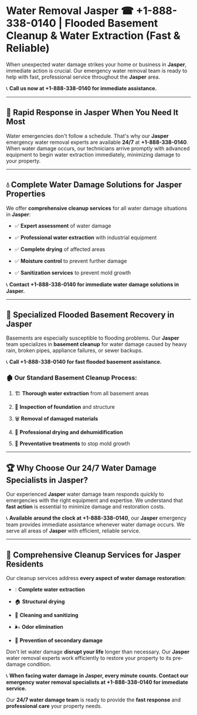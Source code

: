 # Water Removal Jasper ☎ +1-888-338-0140 | Flooded Basement Cleanup & Water Extraction (Fast & Reliable)

When unexpected water damage strikes your home or business in **Jasper**, immediate action is crucial. Our emergency water removal team is ready to help with fast, professional service throughout the **Jasper** area. 

📞 **Call us now at +1-888-338-0140 for immediate assistance.**
---
## 🚀 Rapid Response in Jasper When You Need It Most
Water emergencies don't follow a schedule. That's why our **Jasper** emergency water removal experts are available **24/7** at **+1-888-338-0140**. When water damage occurs, our technicians arrive promptly with advanced equipment to begin water extraction immediately, minimizing damage to your property.
---
## 💧 Complete Water Damage Solutions for Jasper Properties
We offer **comprehensive cleanup services** for all water damage situations in **Jasper**:
- ✅ **Expert assessment** of water damage  
- ✅ **Professional water extraction** with industrial equipment  
- ✅ **Complete drying** of affected areas  
- ✅ **Moisture control** to prevent further damage  
- ✅ **Sanitization services** to prevent mold growth  
📞 **Contact +1-888-338-0140 for immediate water damage solutions in Jasper.**
---
## 🌊 Specialized Flooded Basement Recovery in Jasper
Basements are especially susceptible to flooding problems. Our **Jasper** team specializes in **basement cleanup** for water damage caused by heavy rain, broken pipes, appliance failures, or sewer backups. 
📞 **Call +1-888-338-0140 for fast flooded basement assistance.**
### 🏚️ Our Standard Basement Cleanup Process:
1. 🏗️ **Thorough water extraction** from all basement areas  
2. 🔎 **Inspection of foundation** and structure  
3. 🗑️ **Removal of damaged materials**  
4. 💨 **Professional drying and dehumidification**  
5. 🚫 **Preventative treatments** to stop mold growth  
---
## 🏆 Why Choose Our 24/7 Water Damage Specialists in Jasper?
Our experienced **Jasper** water damage team responds quickly to emergencies with the right equipment and expertise. We understand that **fast action** is essential to minimize damage and restoration costs.
📞 **Available around the clock at +1-888-338-0140**, our **Jasper** emergency team provides immediate assistance whenever water damage occurs. We serve all areas of **Jasper** with efficient, reliable service.
---
## 🧹 Comprehensive Cleanup Services for Jasper Residents
Our cleanup services address **every aspect of water damage restoration**:
- 💧 **Complete water extraction**  
- 🏠 **Structural drying**  
- 🧼 **Cleaning and sanitizing**  
- 🌬️ **Odor elimination**  
- 🚫 **Prevention of secondary damage**  
Don't let water damage **disrupt your life** longer than necessary. Our **Jasper** water removal experts work efficiently to restore your property to its pre-damage condition.
📞 **When facing water damage in Jasper, every minute counts. Contact our emergency water removal specialists at +1-888-338-0140 for immediate service.**
Our **24/7 water damage team** is ready to provide the **fast response** and **professional care** your property needs.
